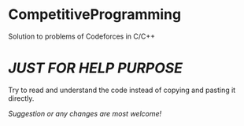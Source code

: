 # CompetitiveProgramming
Solution to problems of Codeforces in C/C++ 


# ***JUST FOR HELP PURPOSE***

Try to read and understand the code instead of copying and pasting it directly.

*Suggestion or any changes are most welcome!*
